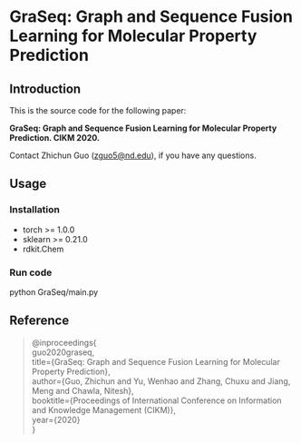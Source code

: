 # GraSeq: Graph and Sequence Fusion Learning for Molecular Property Prediction


## Introduction
This is the source code for the following paper: 

**GraSeq: Graph and Sequence Fusion Learning for Molecular Property Prediction. CIKM 2020.**

Contact Zhichun Guo (zguo5@nd.edu), if you have any questions.

## Usage

### Installation
- torch >= 1.0.0
- sklearn >= 0.21.0
- rdkit.Chem 

### Run code
python GraSeq/main.py

## Reference
>@inproceedings{  
guo2020graseq,  
title={GraSeq: Graph and Sequence Fusion Learning for Molecular Property Prediction},  
author={Guo, Zhichun and Yu, Wenhao and Zhang, Chuxu and Jiang, Meng and Chawla, Nitesh},  
booktitle={Proceedings of International Conference on Information and Knowledge Management (CIKM)},  
year={2020}  
}
